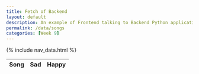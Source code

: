 ```yaml
---
title: Fetch of Backend
layout: default
description: An example of Frontend talking to Backend Python application serving jokes.  This example provides the ability to react to the Joke (haha or boohoo).
permalink: /data/songs
categories: [Week 9]
---
```


{% include nav_data.html %}

<!-- HTML table fragment for page -->
<table>
  <thead>
  <tr>
    <th>Song</th>
    <th>Sad</th>
    <th>Happy</th>
  </tr>
  </thead>
  <tbody id="result">
    <!-- javascript generated data -->
  </tbody>
</table>

<!-- Script is layed out in a sequence (without a function) and will execute when page is loaded -->
<script>

  // prepare HTML defined "result" container for new output
  const resultContainer = document.getElementById("result");

  // keys for joke reactions
  const SAD = "sad";
  const HAPPY = "happy";

  // prepare fetch urls
  const url = "http://ssjn.nighthawkcodescrums.gq";
  const sad_url = url + "/sad/";  // haha reaction
  const happy_url = url + "/happy/";  // boohoo reaction

  // prepare fetch GET options
  const options = {
    method: 'GET', // *GET, POST, PUT, DELETE, etc.
    mode: 'cors', // no-cors, *cors, same-origin
    cache: 'default', // *default, no-cache, reload, force-cache, only-if-cached
    credentials: 'omit', // include, *same-origin, omit
    headers: {
      'Content-Type': 'application/json'
      // 'Content-Type': 'application/x-www-form-urlencoded',
    },
  };
  // prepare fetch PUT options, clones with JS Spread Operator (...)
  const put_options = {...options, method: 'PUT'}; // clones and replaces method

  // fetch the API
  fetch(url, options)
    // response is a RESTful "promise" on any successful fetch
    .then(response => {
      // check for response errors
      if (response.status !== 200) {
          error('GET API response failure: ' + response.status);
          return;
      }
      // valid response will have JSON data
      response.json().then(data => {
          console.log(data);
          for (const row of data) {
            // make "tr element" for each "row of data"
            const tr = document.createElement("tr");
            
            // td for joke cell
            const song = document.createElement("td");
              song.innerHTML = row.id + ". " + row.song;  // add fetched data to innerHTML

            // td for haha cell with onclick actions (making the buttons)
            const sad = document.createElement("td");
              const sad_but = document.createElement('button');
              sad_but.id = SAD+row.id   // establishes a HAHA JS id for cell
              sad_but.innerHTML = row.sad;  // add fetched "haha count" to innerHTML
              sad_but.onclick = function () {
                // onclick function call with "like parameters"
                reaction(SAD, sad_url+row.id, sad_but.id);  
              };
              sad.appendChild(sad_but);  // add "haha button" to haha cell

            // td for boohoo cell with onclick actions
            const happy = document.createElement("td");
              const happy_but = document.createElement('button');
              happy_but.id = HAPPY+row.id  // establishes a BOOHOO JS id for cell
              happy_but.innerHTML = row.happy;  // add fetched "boohoo count" to innerHTML
              happy_but.onclick = function () {
                // onclick function call with "jeer parameters"
                reaction(HAPPY, happy_url+row.id, happy_but.id);  
              };
              happy.appendChild(happy_but);  // add "boohoo button" to boohoo cell
             
            // this builds ALL td's (cells) into tr (row) element
            tr.appendChild(song);
            tr.appendChild(sad);
            tr.appendChild(happy);

            // this adds all the tr (row) work above to the HTML "result" container
            resultContainer.appendChild(tr);
          }
      })
  })
  // catch fetch errors (ie Nginx ACCESS to server blocked)
  .catch(err => {
    error(err + " " + url);
  });

  // Reaction function to likes or jeers user actions
  function reaction(type, put_url, elemID) {

    // fetch the API
    fetch(put_url, put_options)
    // response is a RESTful "promise" on any successful fetch
    .then(response => {
      // check for response errors
      if (response.status !== 200) {
          error("PUT API response failure: " + response.status)
          return;  // api failure
      }
      // valid response will have JSON data
      response.json().then(data => {
          console.log(data);
          // Likes or Jeers updated/incremented
          if (type === SAD) // like data element
            document.getElementById(elemID).innerHTML = data.sad;  // fetched haha data assigned to haha Document Object Model (DOM)
          else if (type === HAPPY) // jeer data element
            document.getElementById(elemID).innerHTML = data.happy;  // fetched boohoo data assigned to boohoo Document Object Model (DOM)
          else
            error("unknown type: " + type);  // should never occur
      })
    })
    // catch fetch errors (ie Nginx ACCESS to server blocked)
    .catch(err => {
      error(err + " " + put_url);
    });
    
  }

  // Something went wrong with actions or responses
  function error(err) {
    // log as Error in console
    console.error(err);
    // append error to resultContainer
    const tr = document.createElement("tr");
    const td = document.createElement("td");
    td.innerHTML = err;
    tr.appendChild(td);
    resultContainer.appendChild(tr);
  }

</script>
